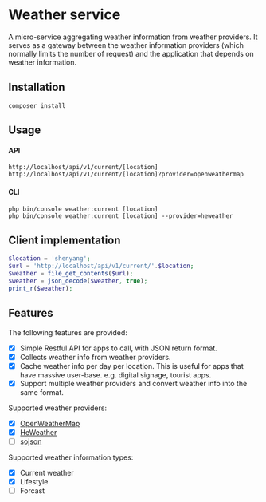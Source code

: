 Weather service
======================
A micro-service aggregating weather information from weather providers.
It serves as a gateway between the weather information providers (which normally limits the number of request) and the application that depends on weather information.

## Installation
```
composer install
```
## Usage

#### API
```
http://localhost/api/v1/current/[location]
http://localhost/api/v1/current/[location]?provider=openweathermap
```
#### CLI
```
php bin/console weather:current [location]
php bin/console weather:current [location] --provider=heweather
```

## Client implementation
```php
$location = 'shenyang';
$url = 'http://localhost/api/v1/current/'.$location;
$weather = file_get_contents($url);
$weather = json_decode($weather, true);
print_r($weather);
```

## Features
The following features are provided:
 - [x] Simple Restful API for apps to call, with JSON return format.
 - [x] Collects weather info from weather providers.
 - [x] Cache weather info per day per location. This is useful for apps that have massive user-base. e.g. digital signage, tourist apps.
 - [x] Support multiple weather providers and convert weather info into the same format.

Supported weather providers:
 - [x] [OpenWeatherMap](https://openweathermap.org/)
 - [x] [HeWeather](https://www.heweather.com/)
 - [ ] [sojson](https://www.sojson.com/api/weather.html)

Supported weather information types:
 - [x] Current weather
 - [x] Lifestyle
 - [ ] Forcast
